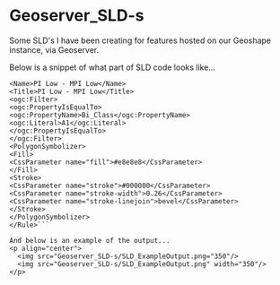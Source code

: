 # Geoserver_SLD-s
Some SLD's I have been creating for features hosted on our Geoshape instance, via Geoserver. 

Below is a snippet of what part of SLD code looks like... 

```<Rule>
<Name>PI Low - MPI Low</Name>
<Title>PI Low - MPI Low</Title>
<ogc:Filter>
<ogc:PropertyIsEqualTo>
<ogc:PropertyName>Bi_Class</ogc:PropertyName>
<ogc:Literal>A1</ogc:Literal>
</ogc:PropertyIsEqualTo>
</ogc:Filter>
<PolygonSymbolizer>
<Fill>
<CssParameter name="fill">#e8e8e8</CssParameter>
</Fill>
<Stroke>
<CssParameter name="stroke">#000000</CssParameter>
<CssParameter name="stroke-width">0.26</CssParameter>
<CssParameter name="stroke-linejoin">bevel</CssParameter>
</Stroke>
</PolygonSymbolizer>
</Rule>```

And below is an example of the output...
<p align="center">
  <img src="Geoserver_SLD-s/SLD_ExampleOutput.png="350"/>
  <img src="Geoserver_SLD-s/SLD_ExampleOutput.png" width="350"/>
</p>
